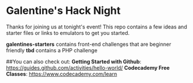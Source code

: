 # Galentine's Hack Night
Thanks for joining us at tonight's event! 
This repo contains a few ideas and starter files or links to emulators to get you started.

**galentines-starters** contains front-end challenges that are beginner friendly
**tbd** contains a PHP challenge

##You can also check out: 
**Getting Started with Github**: https://guides.github.com/activities/hello-world/
**Codecademy Free Classes**: https://www.codecademy.com/learn



